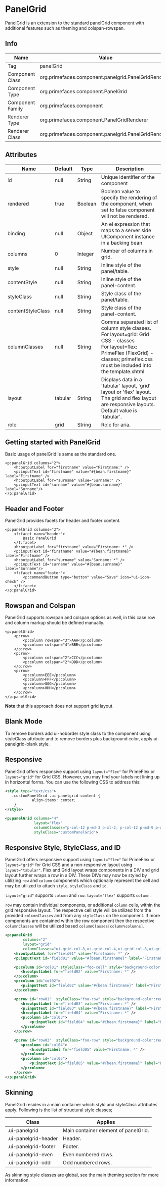 # PanelGrid

PanelGrid is an extension to the standard panelGrid component with additional features such as
theming and colspan-rowspan.

## Info

| Name | Value |
| --- | --- |
| Tag | panelGrid
| Component Class | org.primefaces.component.panelgrid.PanelGridRenderer
| Component Type | org.primefaces.component.PanelGrid
| Component Family | org.primefaces.component |
| Renderer Type | org.primefaces.component.PanelGridRenderer
| Renderer Class | org.primefaces.component.panelgrid.PanelGridRenderer

## Attributes

| Name | Default | Type | Description | 
| --- | --- | --- | --- |
id | null | String | Unique identifier of the component
rendered | true | Boolean | Boolean value to specify the rendering of the component, when set to false component will not be rendered.
binding | null | Object | An el expression that maps to a server side UIComponent instance in a backing bean
columns | 0 | Integer | Number of columns in grid.
style | null | String | Inline style of the panel/table.
contentStyle | null | String | Inline style of the panel-content.
styleClass | null | String | Style class of the panel/table.
contentStyleClass | null | String | Style class of the panel-content.
columnClasses | null | String | Comma separated list of column style classes.<br/>For layout=grid: Grid CSS - classes<br/>For layout=flex: PrimeFlex (FlexGrid) - classes; primeflex.css must be included into the template.xhtml
layout | tabular | String | Displays data in a 'tabular' layout, 'grid' layout or 'flex' layout. The grid and flex layout are responsive layouts. Default value is 'tabular'.
role | grid | String | Role for aria.

## Getting started with PanelGrid
Basic usage of panelGrid is same as the standard one.

```xhtml
<p:panelGrid columns="2">
    <h:outputLabel for="firstname" value="Firstname:" />
    <p:inputText id="firstname" value="#{bean.firstname}" label="Firstname" />
    <h:outputLabel for="surname" value="Surname:" />
    <p:inputText id="surname" value="#{bean.surname}" label="Surname"/>
</p:panelGrid>
```
## Header and Footer
PanelGrid provides facets for header and footer content.

```xhtml
<p:panelGrid columns="2">
    <f:facet name="header">
        Basic PanelGrid
    </f:facet>
    <h:outputLabel for="firstname" value="Firstname: *" />
    <p:inputText id="firstname" value="#{bean.firstname}" label="Firstname" />
    <h:outputLabel for="surname" value="Surname: *" />
    <p:inputText id="surname" value="#{bean.surname}" label="Surname"/>
    <f:facet name="footer">
        <p:commandButton type="button" value="Save" icon="ui-icon-check" />
    </f:facet>
</p:panelGrid>
```

## Rowspan and Colspan
PanelGrid supports rowspan and colspan options as well, in this case row and column markup
should be defined manually.

```xhtml
<p:panelGrid>
    <p:row>
        <p:column rowspan="3">AAA</p:column>
        <p:column colspan="4">BBB</p:column>
    </p:row>
    <p:row>
        <p:column colspan="2">CCC</p:column>
        <p:column colspan="2">DDD</p:column>
    </p:row>
    <p:row>
        <p:column>EEE</p:column>
        <p:column>FFF</p:column>
        <p:column>GGG</p:column>
        <p:column>HHH</p:column>
    </p:row>
</p:panelGrid>
```
**Note** that this approach does not support grid layout.

## Blank Mode
To remove borders add ui-noborder style class to the component using styleClass attribute and to
remove borders plus background color, apply ui-panelgrid-blank style.

## Responsive
PanelGrid offers responsive support using `layout="flex"` for PrimeFlex or `layout="grid"` for Grid CSS. 
However, you may find your labels not lining up in horizontal forms.  You can use the following CSS to address this:
```xml
<style type="text/css">
   .customPanelGrid .ui-panelgrid-content {
            align-items: center;
    }
</style>

<p:panelGrid columns="4" 
             layout="flex" 
             columnClasses="p-col-12 p-md-3 p-xl-2, p-col-12 p-md-9 p-xl-4, p-col-12 p-md-3 p-xl-2, p-col-12 p-md-9 p-xl-4" 
             styleClass="customPanelGrid">
```

## Responsive Style, StyleClass, and ID
PanelGrid offers responsive support using `layout="flex"` for PrimeFlex or `layout="grid"` for Grid CSS and
 a non-responsive layout using `layout="tabular"`. Flex and Grid layout wraps components in a DIV and grid layout
 further wraps a row in a DIV.  These DIVs may now be styled by utilizing `row` and `column` components which optionally
 represent the cell and may be utilized to attach `style`, `styleClass` and `id`.

`layout="grid"` supports `column` and `row`.
`layout="flex"` supports `column`.

`row` may contain individual components, or additional `column` cells, within the grid responsive layout.
The respective cell style will be utilized from the provided `columnClasses` and from any `styleClass` on the
component.  If more components are contained within the row component then the respective `columnClasses` will
be utilized based `columnClasses[column%columns]`.


```xml
<p:panelGrid 
        columns="2" 
        layout="grid"
        columnClasses="ui-grid-col-8,ui-grid-col-4,ui-grid-col-8,ui-grid-col-4">
    <h:outputLabel for="field01" value="Firstname: *" />
    <p:inputText id="field01" value="#{bean.firstname}" label="Firstname" />

    <p:column id="col01" styleClass="foo-cell" style="background-color:red;" >
       <h:outputLabel for="field02" value="Firstname: *" />
    </p:column>
    <p:column id="col02">
       <p:inputText id="field02" value="#{bean.firstname}" label="Firstname" />
    </p:column>

    <p:row id="row01"  styleClass="foo-row" style="background-color:red;">
       <h:outputLabel for="field03" value="Firstname: *" />
       <p:inputText id="field03" value="#{bean.firstname}" label="Firstname" />
       <h:outputLabel for="field04" value="Firstname: *" />
       <p:column id="col03">
           <p:inputText id="field04" value="#{bean.firstname}" label="Firstname" />
       </p:column>
    </p:row>

    <p:row id="row02"  styleClass="foo-row" style="background-color:red;">
       <p:column id="col04">
           <h:outputLabel for="field05" value="Firstname: *" />
       </p:column>
       <p:column id="col05">
           <p:inputText id="field05" value="#{bean.firstname}" label="Firstname" />
       </p:column>
    </p:row>
</p:panelGrid>
```

## Skinning
PanelGrid resides in a main container which _style_ and _styleClass_ attributes apply. Following is the
list of structural style classes;

| Class | Applies | 
| --- | --- | 
.ui-panelgrid | Main container element of panelGrid.
.ui-panelgrid-header | Header.
.ui-panelgrid-footer | Footer.
.ui-panelgrid-even | Even numbered rows.
.ui-panelgrid-odd | Odd numbered rows.

As skinning style classes are global, see the main theming section for more information.

